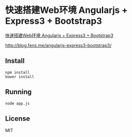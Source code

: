 快速搭建Web环境 Angularjs + Express3 + Bootstrap3
========================

[快速搭建Web环境 Angularjs + Express3 + Bootstrap3](http://blog.fens.me/angularjs-express3-bootstrap3/)

http://blog.fens.me/angularjs-express3-bootstrap3/

## Install

```{bash}
npm install
bower install
```

## Running

```{bash}
node app.js
```

## License
MIT

